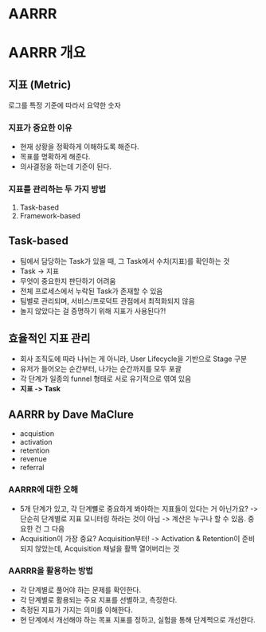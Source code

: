 # AARRR

# AARRR 개요

## 지표 (Metric)
로그를 특정 기준에 따라서 요약한 숫자

### 지표가 중요한 이유
- 현재 상황을 정확하게 이해하도록 해준다.
- 목표를 명확하게 해준다.
- 의사결정을 하는데 기준이 된다.

### 지표를 관리하는 두 가지 방법
1. Task-based
2. Framework-based

## Task-based
- 팀에서 담당하는 Task가 있을 때, 그 Task에서 수치(지표)를 확인하는 것
- Task -> 지표
- 무엇이 중요한지 판단하기 어려움
- 전체 프로세스에서 누락된 Task가 존재할 수 있음
- 팀별로 관리되며, 서비스/프로덕트 관점에서 최적화되지 않음
- 놀지 않았다는 걸 증명하기 위해 지표가 사용된다?!

## 효율적인 지표 관리
- 회사 조직도에 따라 나뉘는 게 아니라, User Lifecycle을 기반으로 Stage 구분
- 유저가 들어오는 순간부터, 나가는 순간까지를 모두 포괄
- 각 단계가 일종의 funnel 형태로 서로 유기적으로 엮여 있음
- <b> 지표 -> Task </b>

## AARRR by Dave MaClure
- acquistion
- activation
- retention
- revenue
- referral

### AARRR에 대한 오해 
- 5개 단계가 있고, 각 단계뼐로 중요하게 봐야하는 지표들이 있다는 거 아닌가요?
-> 단순히 단계별로 지표 모니터링 하라는 것이 아님
-> 계산은 누구나 할 수 있음. 중요한 건 그 다음
- Acquisition이 가장 중요? Acquisition부터!
-> Activation & Retention이 준비되지 않았는데, Acquisition 채널을 활짝 열어버리는 것

### AARRR을 활용하는 방법
- 각 단계별로 풀어야 하는 문제를 확인한다.
- 각 단계별로 활용되는 주요 지표를 선별하고, 측정한다.
- 측정된 지표가 가지는 의미를 이해한다.
- 현 단계에서 개선해야 하는 목표 지표를 정하고, 실험을 통해 단계쩍으로 개선한다.